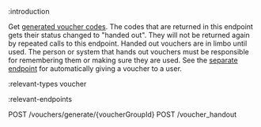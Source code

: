 :introduction

Get
[generated voucher codes](/endpoints/POST/vouchers/generate/{voucherGroupId}/).
The codes that are returned in this endpoint gets their status changed to
"handed out". They will not be returned again by repeated calls to this
endpoint. Handed out vouchers are in limbo until used. The person or system that
hands out vouchers must be responsible for remembering them or making sure they
are used. See the [separate endpoint](/endpoints/POST/voucher_handout/) for
automatically giving a voucher to a user.

:relevant-types voucher

:relevant-endpoints

POST /vouchers/generate/{voucherGroupId}
POST /voucher_handout

